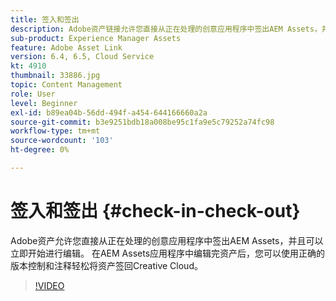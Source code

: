 ```yaml
---
title: 签入和签出
description: Adobe资产链接允许您直接从正在处理的创意应用程序中签出AEM Assets，并可以立即开始进行编辑。 在AEM Assets应用程序中编辑完资产后，您可以使用正确的版本控制和注释轻松将资产签回Creative Cloud。
sub-product: Experience Manager Assets
feature: Adobe Asset Link
version: 6.4, 6.5, Cloud Service
kt: 4910
thumbnail: 33886.jpg
topic: Content Management
role: User
level: Beginner
exl-id: b89ea04b-56dd-494f-a454-644166660a2a
source-git-commit: b3e9251bdb18a008be95c1fa9e5c79252a74fc98
workflow-type: tm+mt
source-wordcount: '103'
ht-degree: 0%

---
```


# 签入和签出 {#check-in-check-out}

Adobe资产允许您直接从正在处理的创意应用程序中签出AEM Assets，并且可以立即开始进行编辑。 在AEM Assets应用程序中编辑完资产后，您可以使用正确的版本控制和注释轻松将资产签回Creative Cloud。

>[!VIDEO](https://video.tv.adobe.com/v/33886?quality=12&learn=on)
